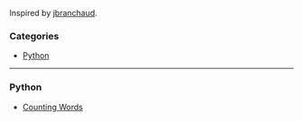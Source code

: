 Inspired by [jbranchaud](https://github.com/jbranchaud/til).

### Categories

* [Python](#python)

---
### Python
- [Counting Words](python/count_words.py)
